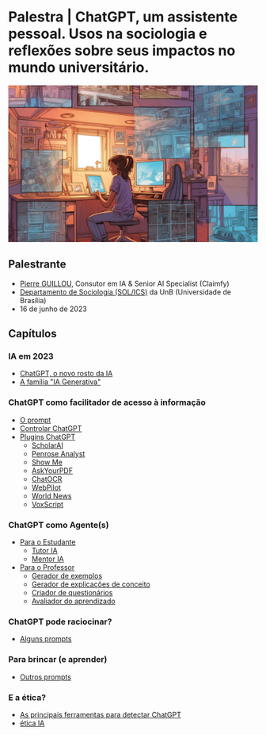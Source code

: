 # Palestra | ChatGPT, um assistente pessoal. Usos na sociologia e reflexões sobre seus impactos no mundo universitário.

<img src="imagens/aluno_IA.jpg" alt="Imagem criada por ferramentas Text-2-Image (credito: Ethan Mollick)" title="Imagem criada por ferramentas Text-2-Image (credito: Ethan Mollick)">

## Palestrante

- [Pierre GUILLOU](https://www.linkedin.com/in/pierreguillou/), Consutor em IA & Senior AI Specialist (Claimfy)
- [Departamento de Sociologia (SOL/ICS)](http://sol.unb.br/index.php/en/) da UnB (Universidade de Brasília)
- 16 de junho de 2023

## Capítulos  

### IA em 2023
- [ChatGPT, o novo rosto da IA](capitulo1/)
- [A família "IA Generativa"](capitulo3/)

### ChatGPT como facilitador de acesso à informação
- [O prompt](capitulo5/)
- [Controlar ChatGPT](capitulo6/)
- [Plugins ChatGPT](capitulo7/)
  - [ScholarAI](capitulo7/scholarai.md)
  - [Penrose Analyst](capitulo7/penrose.md)
  - [Show Me](capitulo7/showme.md)
  - [AskYourPDF](capitulo7/askyourpdf.md)
  - [ChatOCR](capitulo7/chatocr.md)
  - [WebPilot](capitulo7/webpilot.md)
  - [World News](capitulo7/worldnews.md)
  - [VoxScript](capitulo7/voxscript.md)

### ChatGPT como Agente(s)

- [Para o Estudante](capitulo8/)
  - [Tutor IA](capitulo8/tutoria.md)
  - [Mentor IA](mentoria.md)
- [Para o Professor](capitulo9/)
  - [Gerador de exemplos](capitulo9/estrategia1.md)
  - [Gerador de explicações de conceito](capitulo9/estrategia2.md)
  - [Criador de questionários](capitulo9/estrategia3.md)
  - [Avaliador do aprendizado](capitulo9/estrategia4.md)

### ChatGPT pode raciocinar?

- [Alguns prompts](capitulo10/)
  
### Para brincar (e aprender)

- [Outros prompts](capitulo11/)

### E a ética?

- [As principais ferramentas para detectar ChatGPT](capitulo12/detectar.md)
- [ética IA](capitulo12/etica.md)

